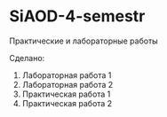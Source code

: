 # SiAOD-4-semestr
Практические и лабораторные работы

 Сделано:
1) Лабораторная работа 1
2) Лабораторная работа 2
3) Практическая работа 1
4) Практическая работа 2
